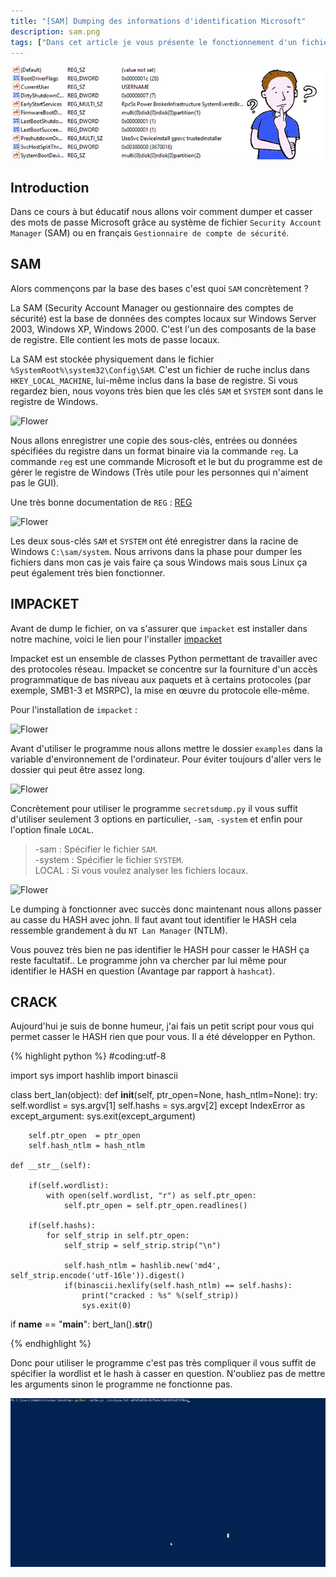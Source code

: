 ```yaml
---
title: "[SAM] Dumping des informations d'identification Microsoft"
description: sam.png
tags: ["Dans cet article je vous présente le fonctionnement d'un fichier Security Account Manage (SAM), et de vous montrer comment dump un fichier SAM grâce au fichier SYSTEM sous une machine Windows."]
---
```


![Flower](../sam.png)

Introduction
----
Dans ce cours à but éducatif nous allons voir comment dumper et casser des mots de passe Microsoft grâce au système de fichier `Security Account Manager` (SAM) ou en français `Gestionnaire de compte de sécurité`.

SAM
----
Alors commençons par la base des bases c'est quoi `SAM` concrètement ? <br />

La SAM (Security Account Manager ou gestionnaire des comptes de sécurité) est la base de données des comptes locaux sur Windows Server 2003, Windows XP, Windows 2000. C'est l'un des composants de la base de registre. Elle contient les mots de passe locaux.

La SAM est stockée physiquement dans le fichier `%SystemRoot%\system32\Config\SAM`. C'est un fichier de ruche inclus dans `HKEY_LOCAL_MACHINE`, lui-même inclus dans la base de registre. Si vous regardez bien, nous voyons très bien que les clés `SAM` et `SYSTEM` sont dans le registre de Windows.

![Flower](https://image.noelshack.com/fichiers/2019/21/7/1558894108-screenshot-5.png)

Nous allons enregistrer une copie des sous-clés, entrées ou données spécifiées du registre dans un format binaire via la commande `reg`. La commande `reg` est une commande Microsoft et le but du programme est de gérer le registre de Windows (Très utile pour les personnes qui n'aiment pas le GUI).

Une très bonne documentation de `REG` : [REG](https://windows.developpez.com/cours/ligne-commande/?page=page_17)

![Flower](https://image.noelshack.com/fichiers/2019/21/7/1558894619-screenshot-2.png)

Les deux sous-clés `SAM` et `SYSTEM` ont été enregistrer dans la racine de Windows `C:\sam/system`. Nous arrivons dans la phase pour dumper les fichiers dans mon cas je vais faire ça sous Windows mais sous Linux ça peut également très bien fonctionner.

IMPACKET
----
Avant de dump le fichier, on va s'assurer que `impacket` est installer dans notre machine, voici le lien pour l'installer [impacket](https://github.com/SecureAuthCorp/impacket)

Impacket est un ensemble de classes Python permettant de travailler avec des protocoles réseau. Impacket se concentre sur la fourniture d'un accès programmatique de bas niveau aux paquets et à certains protocoles (par exemple, SMB1-3 et MSRPC), la mise en œuvre du protocole elle-même.

Pour l'installation de `impacket` : <br />

![Flower](https://image.noelshack.com/fichiers/2019/21/7/1558905335-screenshot-1.png)

Avant d'utiliser le programme nous allons mettre le dossier `examples` dans la variable d'environnement de l'ordinateur. Pour éviter toujours d'aller vers le dossier qui peut être assez long.

![Flower](https://image.noelshack.com/fichiers/2019/22/1/1558952753-screenshot-1.png)

Concrètement pour utiliser le programme `secretsdump.py` il vous suffit d'utiliser seulement 3 options en particulier, `-sam`, `-system` et enfin pour l'option finale `LOCAL`.

> -sam    : Spécifier le fichier `SAM`. <br />
> -system : Spécifier le fichier `SYSTEM`. <br />
> LOCAL   : Si vous voulez analyser les fichiers locaux.<br />

![Flower](https://image.noelshack.com/fichiers/2019/21/7/1558905838-screenshot-2.png)

Le dumping à fonctionner avec succès donc maintenant nous allons passer au casse du HASH avec john. Il faut avant tout identifier le HASH cela ressemble grandement à du `NT Lan Manager` (NTLM). 

Vous pouvez très bien ne pas identifier le HASH pour casser le HASH ça reste facultatif.. Le programme john va chercher par lui même pour identifier le HASH en question (Avantage par rapport à `hashcat`).

CRACK
----
Aujourd'hui je suis de bonne humeur, j'ai fais un petit script pour vous qui permet casser le HASH rien que pour vous. Il a été développer en Python.

{% highlight python %}
#coding:utf-8

import sys
import hashlib
import binascii

class bert_lan(object):
	def __init__(self, ptr_open=None, hash_ntlm=None):
		try:
			self.wordlist = sys.argv[1]
			self.hashs    = sys.argv[2]
		except IndexError as except_argument:
			sys.exit(except_argument)

		self.ptr_open  = ptr_open
		self.hash_ntlm = hash_ntlm

	def __str__(self):

		if(self.wordlist):
			with open(self.wordlist, "r") as self.ptr_open:
				self.ptr_open = self.ptr_open.readlines()

		if(self.hashs):
			for self_strip in self.ptr_open:
				self_strip = self_strip.strip("\n")

				self.hash_ntlm = hashlib.new('md4', self_strip.encode('utf-16le')).digest()
				if(binascii.hexlify(self.hash_ntlm) == self.hashs):
					print("cracked : %s" %(self_strip))
					sys.exit(0)

if __name__ == "__main__":
	bert_lan().__str__()
  
{% endhighlight %}

Donc pour utiliser le programme c'est pas très compliquer il vous suffit de spécifier la wordlist et le hash à casser en question. N'oubliez pas de mettre les arguments sinon le programme ne fonctionne pas.

![Flower](../cracksam.gif)
	
